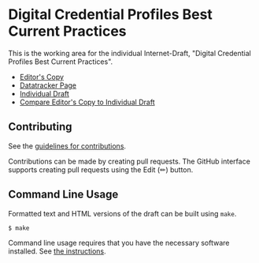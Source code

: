 # Digital Credential Profiles Best Current Practices

This is the working area for the individual Internet-Draft, "Digital Credential Profiles Best Current Practices".

* [Editor's Copy](https://OR13.github.io/draft-steele-spice-profiles-bcp/#go.draft-steele-spice-profiles-bcp.html)
* [Datatracker Page](https://datatracker.ietf.org/doc/draft-steele-spice-profiles-bcp)
* [Individual Draft](https://datatracker.ietf.org/doc/html/draft-steele-spice-profiles-bcp)
* [Compare Editor's Copy to Individual Draft](https://OR13.github.io/draft-steele-spice-profiles-bcp/#go.draft-steele-spice-profiles-bcp.diff)


## Contributing

See the
[guidelines for contributions](https://github.com/OR13/draft-steele-spice-profiles-bcp/blob/main/CONTRIBUTING.md).

Contributions can be made by creating pull requests.
The GitHub interface supports creating pull requests using the Edit (✏) button.


## Command Line Usage

Formatted text and HTML versions of the draft can be built using `make`.

```sh
$ make
```

Command line usage requires that you have the necessary software installed.  See
[the instructions](https://github.com/martinthomson/i-d-template/blob/main/doc/SETUP.md).

